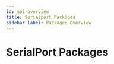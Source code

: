 ```yaml
---
id: api-overview
title: Serialport Packages
sidebar_label: Packages Overview
---
```


# SerialPort Packages
